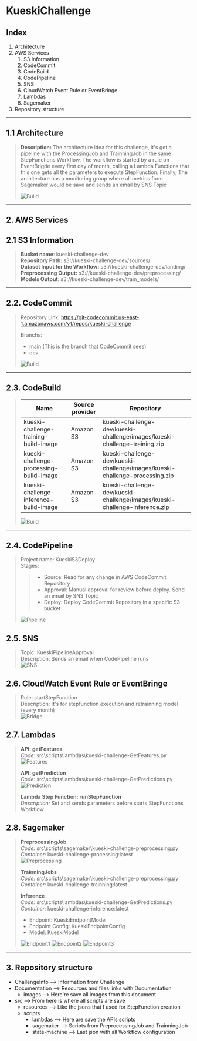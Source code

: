 # KueskiChallenge

## Index

<ol>
  <li>Architecture</li>
  <li>AWS Services
    <ol>
      <li>S3 Information</li>
      <li>CodeCommit</li>
      <li>CodeBuild</li>
      <li>CodePipeline</li>
      <li>SNS</li>
      <li>CloudWatch Event Rule or EventBringe</li>
      <li>Lambdas</li>
      <li>Sagemaker</li>
    </ol>
  </li>
  <li>Repository structure</li>
</ol>

---
## 1.1 Architecture

> **Description:** The architecture idea for this challenge, It's get a pipeline with the ProcessingJob and TrainningJob in the same StepFunctions Workflow. The workflow is started by a rule on EventBrigde every first day of month, calling a Lambda Functions that this one gets all the parameters to execute StepFunction.
Finally, The architecture has a monitoring group where all metrics from Sagemaker would be save and sends an email by SNS Topic
>
>![Build](.\Documentation\images\MLArchitecture.png)

---

## 2. AWS Services
## 2.1 S3 Information
>**Bucket name**: kueski-challenge-dev <br>
>**Repository Path:** s3://kueski-challenge-dev/sources/  <br>
>**Dataset Input for the Workflow:** s3://kueski-challenge-dev/landing/ <br>
>**Preprocessing Output:** s3://kueski-challenge-dev/preprocessing/ <br>
>**Models Output**: s3://kueski-challenge-dev/train_models/

---
## 2.2. CodeCommit 
> Repository Link: https://git-codecommit.us-east-1.amazonaws.com/v1/repos/kueski-challenge
>
>Branchs:
>- main (This is the branch that CodeCommit sees)
>- dev
>
>![Build](.\Documentation\images\codecommit_1.PNG)

---
## 2.3. CodeBuild 
>| Name  | Source provider |  Repository |
>|---|---|---|
>| kueski-challenge-training-build-image  |  	Amazon S3 |  	kueski-challenge-dev/kueski-challenge/images/kueski-challenge-training.zip | 
>|  kueski-challenge-processing-build-image | 	Amazon S3  |  	kueski-challenge-dev/kueski-challenge/images/kueski-challenge-processing.zip |  
>| kueski-challenge-inference-build-image  |  	Amazon S3 |  kueski-challenge-dev/kueski-challenge/images/kueski-challenge-inference.zip|  
>
>
>![Build](.\Documentation\images\codebuild_1.PNG)

---
## 2.4. CodePipeline
>Project name: KueskiS3Deploy <br>
>Stages:
>>- Source: Read for any change in AWS CodeCommit Repository <br>
>>- Approval: Manual approval for review before deploy. Send an email by SNS Topic <br>
>>- Deploy: Deploy CodeCommit Repository in a specific S3 bucket <br> 
>
>![Pipeline](.\Documentation\images\codepipeline_1.PNG)

## 2.5. SNS

>Topic: KueskiPipelineApproval <br>
>Description: Sends an email when CodePipeline runs <br>
>![SNS](.\Documentation\images\sns_1.PNG)

## 2.6. CloudWatch Event Rule or EventBringe

>Rule: startStepFunction <br>
>Description: It's for stepfunction execution and retrainning model (every month)   <br>
>![Bridge](.\Documentation\images\eventbridge_1.PNG)

## 2.7. Lambdas 

>**API: getFeatures** <br>
>_Code_: src\scripts\lambdas\kueski-challenge-GetFeatures.py <br>
>![Features](.\Documentation\images\getFeatures_1.PNG)
>
> **API: getPrediction** <br>
> _Code:_ src\scripts\lambdas\kueski-challenge-GetPredictions.py <br>
> ![Prediction](.\Documentation\images\getPrediction_1.PNG)
>
>**Lambda Step Function: runStepFunction** <br>
>_Description:_ Set and sends parameters before starts StepFunctions Workflow

## 2.8. Sagemaker

> **PreprocessingJob** <br>
> _Code:_ src\scripts\sagemaker\kueski-challenge-preprocessing.py <br>
> _Container:_ kueski-challenge-processing:latest <br>
> ![Preprocessing](.\Documentation\images\preprocessing_1.PNG)
>
> **TrainningJobs** <br>
> _Code:_ src\scripts\sagemaker\kueski-challenge-preprocessing.py <br>
> _Container:_ kueski-challenge-trainning:latest <br>
>
> **Inference** <br>
> _Code:_ src\scripts\lambdas\kueski-challenge-GetPredictions.py <br>
> _Container:_ kueski-challenge-inference:latest <br>
> - Endpoint: KueskiEndpointModel
> - Endpoint Config: KueskiEndpointConfig
> - Model: KueskiModel
> 
> ![Endpoint1](.\Documentation\images\endpoint_1.PNG)
> ![Endpoint2](.\Documentation\images\endpoint_2.PNG)
> ![Endpoint3](.\Documentation\images\endpoint_3.PNG)

---
## 3. Repository structure

<ul>
  <li>ChallengeInfo --> Information from Challenge</li>
  <li>Documentation --> Resources and files links with Documentation
    <ul>
      <li>images --> Here're save all images from this document</li>
    </ul>
  </li>
  <li>src --> From here is where all scripts are save
    <ul>
      <li>resources --> Like the jsons that I used for StepFunction creation</li>
      <li>scripts
        <ul> 
            <li>lambdas --> Here are save the APIs scripts</li>
            <li>sagemaker --> Scripts from PreprocessingJob and TrainningJob</li>
            <li>state-machine --> Last json with all Workflow configuration</li>
        </ul> 
    </ul>
  </li>
</ul>